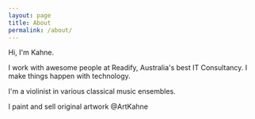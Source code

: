 ```yaml
---
layout: page
title: About
permalink: /about/
---
```

 
Hi, I'm Kahne. 

I work with awesome people at Readify, Australia's best IT Consultancy. I make things happen with technology. 

I'm a violinist in various classical music ensembles. 

I paint and sell original artwork @ArtKahne

